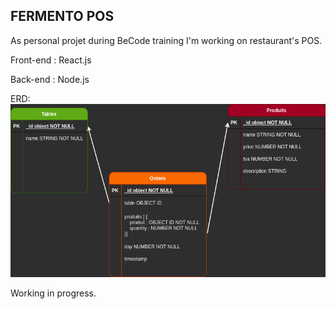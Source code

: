 ## FERMENTO POS ##

As personal projet during BeCode training I'm working on restaurant's POS.

Front-end : React.js  

Back-end : Node.js

ERD:  
![ERD](erdFERMENTO.png)

Working in progress.
